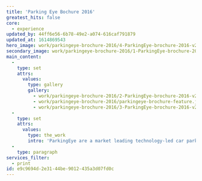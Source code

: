 ```yaml
---
title: 'Parking Eye Bochure 2016'
greatest_hits: false
core:
  - experience
updated_by: 44ff6e56-6b78-49e2-a074-616caf791879
updated_at: 1614869543
hero_image: work/parkingeye-brochure-2016/4-ParkingEye-brochure-2016-v2.jpg
secondary_image: work/parkingeye-brochure-2016/1-ParkingEye-brochure-2016-v2.jpg
main_content:
  -
    type: set
    attrs:
      values:
        type: gallery
        gallery:
          - work/parkingeye-brochure-2016/2-ParkingEye-brochure-2016-v2.jpg
          - work/parkingeye-brochure-2016/parkingeye-brochure-feature.jpg
          - work/parkingeye-brochure-2016/3-ParkingEye-brochure-2016-v2.jpg
  -
    type: set
    attrs:
      values:
        type: the_work
        intro: 'ParkingEye are a market leading technology-led car park management company, and they required some promotional material to showcase that to potential customers. With a little creative magic, we have taken their tech heavy content and uninspiring software screenshots (car park management, it isn’t pretty) and produced an elongated trifold brochure that anybody can simply pick up, browse and effortlessly retain the information in a concise and manageable way. Our mission was to make their content communicate with the audience effectively. Mission complete we’d say.'
  -
    type: paragraph
services_filter:
  - print
id: e9c9694d-2e31-44be-9012-435a3d07fd0c
---
```

